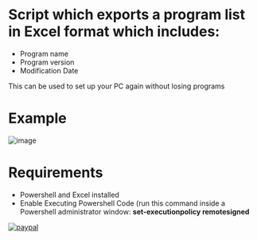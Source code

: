 # Script which exports a program list in Excel format which includes:
- Program name
- Program version
- Modification Date

This can be used to set up your PC again without losing programs

# Example 
![image](https://user-images.githubusercontent.com/76947467/122812254-c03aaa00-d2d1-11eb-8a35-3f30782abb1d.png)

# Requirements
- Powershell and Excel installed
- Enable Executing Powershell Code (run this command inside a Powershell administrator window: <b>set-executionpolicy remotesigned</b>

[![paypal](https://www.paypalobjects.com/en_US/i/btn/btn_donateCC_LG.gif)](https://www.paypal.com/cgi-bin/webscr?cmd=_s-xclick&hosted_button_id=RGQ8NSYPA59FL)

